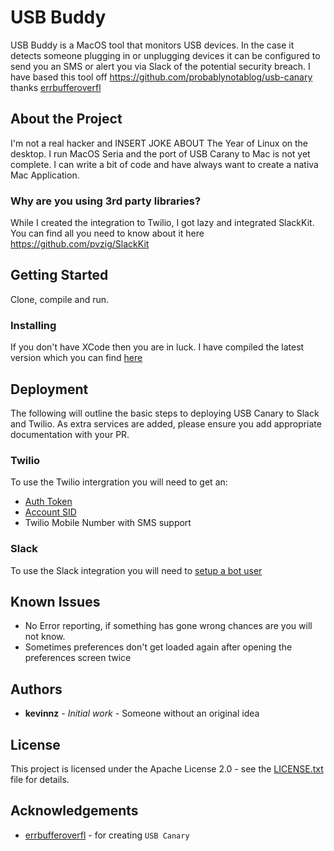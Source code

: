 # USB Buddy

USB Buddy is a MacOS tool that monitors USB devices. In the case it detects someone plugging in or unplugging devices it can be configured to send you an SMS 
or alert you via Slack of the potential security breach. I have based this tool off https://github.com/probablynotablog/usb-canary thanks [errbufferoverfl](https://github.com/errbufferoverfl)

## About the Project

I'm not a real hacker and INSERT JOKE ABOUT The Year of Linux on the desktop. I run MacOS Seria and the port of USB Carany to Mac is not yet complete. 
I can write a bit of code and have always want to create a nativa Mac Application.  

### Why are you using 3rd party libraries?

While I created the integration to Twilio, I got lazy and integrated SlackKit. You can find all you need to know about it here https://github.com/pvzig/SlackKit

## Getting Started

Clone, compile and run.

### Installing

If you don't have XCode then you are in luck. I have compiled the latest version which you can find [here](Install/USBBuddyInstall.dmg)

## Deployment
The following will outline the basic steps to deploying USB Canary to Slack and Twilio. As extra services are 
added, please ensure you add appropriate documentation with your PR.

### Twilio
To use the Twilio intergration you will need to get an:
- [Auth Token](https://support.twilio.com/hc/en-us/articles/223136027-Auth-Tokens-and-how-to-change-them)
- [Account SID](https://support.twilio.com/hc/en-us/articles/223136607-What-is-an-Application-SID-)
- Twilio Mobile Number with SMS support

### Slack
To use the Slack integration you will need to [setup a bot user](https://api.slack.com/bot-users)

## Known Issues

 - No Error reporting, if something has gone wrong chances are you will not know. 
 - Sometimes preferences don't get loaded again after opening the preferences screen twice 

## Authors

- **kevinnz** - *Initial work* - Someone without an original idea

## License

This project is licensed under the Apache License 2.0 - see the [LICENSE.txt](LICENSE.txt) file for details.

## Acknowledgements

- [errbufferoverfl](https://github.com/errbufferoverfl) - for creating `USB Canary`